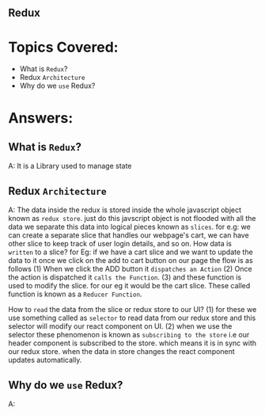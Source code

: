 ## Redux


# Topics Covered:

- What is `Redux`?
- Redux `Architecture`
- Why do we `use` Redux?






# Answers:

## What is `Redux`?
A: It is a Library used to manage state


## Redux `Architecture` 
A:  The data inside the redux is stored inside the whole javascript object known as `redux store`. just do this javscript object is not flooded with all the data we separate this data into logical pieces known as `slices`. for e.g: we can create a separate slice that handles our webpage's cart, we can have other slice to keep track of user login details, and so on.
How data is `written` to a slice? 
    for Eg: if we have a cart slice and we want to update the data to it once we click on the add to cart button on our page the flow is as follows
    (1) When we click the ADD button it `dispatches an Action`
    (2) Once the action is dispatched it `calls the Function`.
    (3) and these function is used to modify the slice. for our eg it would be the cart slice. These called function is known as a `Reducer Function`. 

How to `read` the data from the slice or redux store to our UI?
    (1) for these we use something called as `selector` to read data from our redux store and this selector will modify our react component on UI.
    (2) when we use the selector these phenomenon is known as `subscribing to the store` i.e our header component is subscribed to the store. which means it is in sync with our redux store. when the data in store changes the react component updates automatically.


## Why do we `use` Redux?
A: 